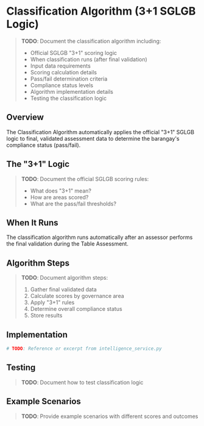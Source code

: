 # Classification Algorithm (3+1 SGLGB Logic)

> **TODO**: Document the classification algorithm including:
> - Official SGLGB "3+1" scoring logic
> - When classification runs (after final validation)
> - Input data requirements
> - Scoring calculation details
> - Pass/fail determination criteria
> - Compliance status levels
> - Algorithm implementation details
> - Testing the classification logic

## Overview

The Classification Algorithm automatically applies the official "3+1" SGLGB logic to final, validated assessment data to determine the barangay's compliance status (pass/fail).

## The "3+1" Logic

> **TODO**: Document the official SGLGB scoring rules:
> - What does "3+1" mean?
> - How are areas scored?
> - What are the pass/fail thresholds?

## When It Runs

The classification algorithm runs automatically after an assessor performs the final validation during the Table Assessment.

## Algorithm Steps

> **TODO**: Document algorithm steps:
> 1. Gather final validated data
> 2. Calculate scores by governance area
> 3. Apply "3+1" rules
> 4. Determine overall compliance status
> 5. Store results

## Implementation

```python
# TODO: Reference or excerpt from intelligence_service.py
```

## Testing

> **TODO**: Document how to test classification logic

## Example Scenarios

> **TODO**: Provide example scenarios with different scores and outcomes
